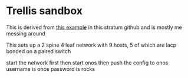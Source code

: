 # Trellis sandbox
This is derived from [this example](https://github.com/stratum/stratum/tree/master/tools/mininet/examples/trellis) in this stratum github and is mostly me messing around

This sets up a 2 spine 4 leaf network with 9 hosts, 5 of which are lacp bonded on a paired switch

start the network first
then start onos
then push the config to onos
username is onos
password is rocks

